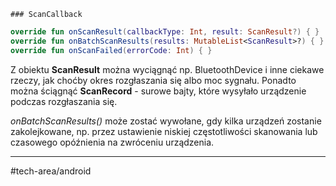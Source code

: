 	### ScanCallback
```kotlin
override fun onScanResult(callbackType: Int, result: ScanResult?) { }  
override fun onBatchScanResults(results: MutableList<ScanResult>?) { }
override fun onScanFailed(errorCode: Int) { }  
```

Z obiektu **ScanResult** można wyciągnąć np. BluetoothDevice i inne ciekawe rzeczy, jak choćby okres rozgłaszania się albo moc sygnału.
Ponadto można ściągnąć **ScanRecord** - surowe bajty, które wysyłało urządzenie podczas rozgłaszania się.

_onBatchScanResults()_ może zostać wywołane, gdy kilka urządzeń zostanie zakolejkowane, np. przez ustawienie niskiej częstotliwości skanowania lub czasowego opóźnienia na zwróceniu urządzenia.

---
#tech-area/android 